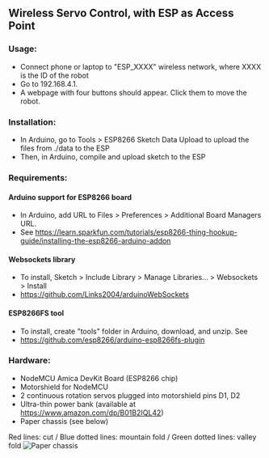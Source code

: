 ## Wireless Servo Control, with ESP as Access Point

### Usage: 
- Connect phone or laptop to "ESP_XXXX" wireless network, where XXXX is the ID of the robot
- Go to 192.168.4.1. 
- A webpage with four buttons should appear. Click them to move the robot.

### Installation: 
- In Arduino, go to Tools > ESP8266 Sketch Data Upload to upload the files from ./data to the ESP
- Then, in Arduino, compile and upload sketch to the ESP

### Requirements:
#### Arduino support for ESP8266 board
- In Arduino, add URL to Files > Preferences > Additional Board Managers URL.
- See https://learn.sparkfun.com/tutorials/esp8266-thing-hookup-guide/installing-the-esp8266-arduino-addon

#### Websockets library
- To install, Sketch > Include Library > Manage Libraries... > Websockets > Install
- https://github.com/Links2004/arduinoWebSockets

#### ESP8266FS tool
- To install, create "tools" folder in Arduino, download, and unzip. See 
- https://github.com/esp8266/arduino-esp8266fs-plugin

### Hardware: 
- NodeMCU Amica DevKit Board (ESP8266 chip)
- Motorshield for NodeMCU 
- 2 continuous rotation servos plugged into motorshield pins D1, D2
- Ultra-thin power bank (available at https://www.amazon.com/dp/B01B2IQL42)
- Paper chassis (see below)

Red lines: cut / 
Blue dotted lines: mountain fold / 
Green dotted lines: valley fold
![Paper chassis](/paperbot.svg "Paper chassis")

